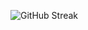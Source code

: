 ![GitHub Streak](https://github-readme-streak-stats.herokuapp.com/?user=onionloop&theme=tokyonight) 
